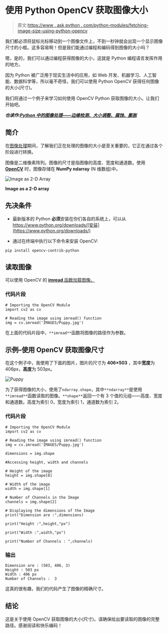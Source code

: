 # 使用 Python OpenCV 获取图像大小

> 原文:[https://www . ask python . com/python-modules/fetching-image-size-using-python-opencv](https://www.askpython.com/python-modules/fetching-image-size-using-python-opencv)

我们都必须将鼠标光标移动到一个图像文件上，不到一秒钟就会出现一个显示图像尺寸的小框。这多容易啊！但是我们能通过编程和编码得到图像的大小吗？

嗯，是的，我们可以通过编程获得图像的大小，这就是 Python 编程语言发挥作用的地方。

因为 Python 被广泛用于现实生活中的应用，如 Web 开发、机器学习、人工智能、数据科学等，所以毫不奇怪，我们可以使用 Python OpenCV 获得任何图像的大小(尺寸)。

我们将通过一个例子来学习如何使用 OpenCV Python 获取图像的大小。让我们开始吧。

***也读作:[Python 中的图像处理——边缘检测、大小调整、腐蚀、膨胀](https://www.askpython.com/python/examples/image-processing-in-python)***

## **简介**

在[图像处理](https://www.askpython.com/python/examples/image-processing-in-python)期间，了解我们正在处理的图像的大小是至关重要的，它正在通过各个阶段进行转换。

图像是二维像素阵列。图像的尺寸是指图像的高度、宽度和通道数。使用 **[OpenCV](https://www.askpython.com/python-modules/opencv-imwrite)** 时，图像存储在 **NumPy ndarray** (N 维数组)中。

![Image as 2-D Array](../Images/8694e2bd231445160d7485eaaacf1313.png)

**Image as a 2-D array**

## **先决条件**

*   最新版本的 Python **必须**安装在你们各自的系统上，可以从 https://www.python.org/downloads/[安装](https://www.python.org/downloads/)

*   通过在终端中执行以下命令来安装 OpenCV:

```
pip install opencv-contrib-python

```

## **读取图像**

可以使用 OpenCV 的 [**imread** 函数加载图像。](https://www.askpython.com/python-modules/python-imread-opencv)

### 代码片段

```
# Importing the OpenCV Module
import cv2 as cv

# Reading the image using imread() function
img = cv.imread('IMAGES/Puppy.jpg')

```

在上面的代码片段中，`**imread**`函数将图像的路径作为参数。

## **示例–使用 OpenCV** 获取图像尺寸

在这个例子中，我使用了下面的图片，图片的尺寸为 **406×503** ，其中**宽度**为 406px，**高度**为 503px。

![Puppy](../Images/f4faec1f1e1526f20075f8ea5f79e1d9.png)

为了获得图像的大小，使用了`ndarray.shape`，其中`**ndarray**`是使用`**imread**`函数读取的图像。`**shape**`返回一个有 3 个值的元组——高度、宽度和通道数。高度为索引 0，宽度为索引 1，通道数为索引 2。

### 代码片段

```
# Importing the OpenCV Module
import cv2 as cv

# Reading the image using imread() function
img = cv.imread('IMAGES/Puppy.jpg')

dimensions = img.shape

#Accessing height, width and channels

# Height of the image
height = img.shape[0]

# Width of the image
width = img.shape[1]

# Number of Channels in the Image
channels = img.shape[2]

# Displaying the dimensions of the Image
print("Dimension are :",dimensions)

print("Height :",height,"px")

print("Width :",width,"px")

print("Number of Channels : ",channels)

```

### 输出

```
Dimension are : (503, 406, 3)
Height : 503 px
Width : 406 px
Number of Channels :  3

```

这真的很有趣，我们的代码产生了图像的精确尺寸。

## **结论**

这是关于使用 OpenCV 获取图像的大小(尺寸)。请确保给出要读取的图像的完整路径。感谢阅读和快乐编码！